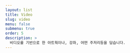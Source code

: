 ```yaml
---
layout: list
title: Video
slug: video
menu: false
submenu: true
order: 5
description: >
  비디오를 기반으로 한 아트웍이나, 강좌, 어떤 주저리등을 담습니다.
---
```

